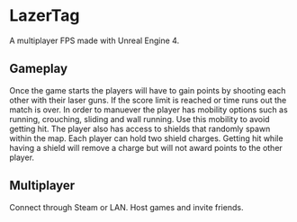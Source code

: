 # LazerTag

A multiplayer FPS made with Unreal Engine 4.

## Gameplay

Once the game starts the players will have to gain points by shooting each other with their laser guns. If the score limit is reached or time runs out the match is over.
In order to manuever the player has mobility options such as running, crouching, sliding and wall running. Use this mobility to avoid getting hit. The player also has access to shields that randomly spawn within the map. Each player can hold two shield charges. Getting hit while having a shield will remove a charge but will not award points to the other player.

## Multiplayer

Connect through Steam or LAN. Host games and invite friends.
